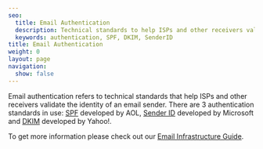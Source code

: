 ```yaml
---
seo:
  title: Email Authentication
  description: Technical standards to help ISPs and other receivers validate the identity of an email sender.
  keywords: authentication, SPF, DKIM, SenderID
title: Email Authentication
weight: 0
layout: page
navigation:
  show: false
---
```


Email authentication refers to technical standards that help ISPs and other receivers validate the identity of an email sender. There are 3 authentication standards in use: [SPF]({{root_url}}/Glossary/spf.html) developed by AOL, [Sender ID]({{root_url}}/Glossary/sender_id.html) developed by Microsoft and [DKIM]({{root_url}}/Glossary/dkim.html) developed by Yahoo!.

To get more information please check out our [Email Infrastructure Guide](https://go.sendgrid.com/SendGrid-Infrastructure-Guide.html?mc=Direct&mcd=https://sendgrid.com/docs/index.html).
